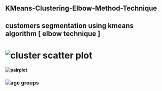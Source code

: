 ## KMeans-Clustering-Elbow-Method-Technique
## customers segmentation using kmeans algorithm [ elbow technique ]
# ![cluster scatter plot](https://user-images.githubusercontent.com/73120937/174439785-87e01e29-f2c6-4a74-a342-b958f069fa0f.png)
#### ![pairplot](https://user-images.githubusercontent.com/73120937/174439805-8da505b3-7041-43ab-8e15-5cbcb284927e.png)

### ![age groups](https://user-images.githubusercontent.com/73120937/174439810-fb8d18be-7bca-430e-a8f8-f959fb0b6c28.png)
